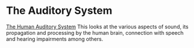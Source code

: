 # The Auditory System
[The Human Auditory System](https://docs.google.com/spreadsheets/d/1Ty3hkMHKNCuB3q5PjC0J7jBLZgyWhlGTku1lzRGgmho/edit?usp=sharing)
This looks at the various aspects of sound, its propagation and processing by the human brain, connection with speech and hearing impairments among others. 
